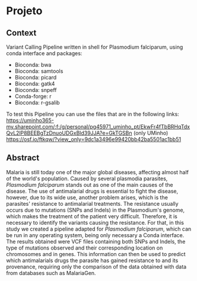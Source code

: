 # Projeto
## Context
Variant Calling Pipeline written in shell for Plasmodium falciparum, using conda interface and packages:
- Bioconda: bwa
- Bioconda: samtools
- Bioconda: picard
- Bioconda: gatk4
- Bioconda: snpeff
- Conda-forge: r
- Bioconda: r-gsalib

To test this Pipeline you can use the files that are in the following links: 
https://uminho365-my.sharepoint.com/:f:/g/personal/pg45971_uminho_pt/EkwFr4fTbBRHqTdxQvL2lP8BEEBgTzDnuoUDGxBld39JJA?e=GkTGSBn (only UMinho) 
https://osf.io/ftkqw/?view_only=9dc1a3496e99420bb42ba5501ac1bb51 

## Abstract
Malaria is still today one of the major global diseases, affecting almost half of the world's population. Caused by several plasmodia parasites, *Plasmodium falciparum* stands out as one of the main causes of the disease. The use of antimalarial drugs is essential to fight the disease, however, due to its wide use, another problem arises, which is the parasites' resistance to antimalarial treatments.
The resistance usually occurs due to mutations (SNPs and Indels) in the Plasmodium's genome, which makes the treatment of the patient very difficult. Therefore, it is necessary to identify the variants causing the resistance. For that, in this study we created a pipeline adapted for *Plasmodium falciparum*, which can be run in any operating system, being only necessary a Conda interface.
The results obtained were VCF files containing both SNPs and Indels, the type of mutations observed and their corresponding location on chromosomes and in genes. This information can then be used to predict which antimalarials drugs the parasite has gained resistance to and its provenance, requiring only the comparison of the data obtained with data from databases such as MalariaGen.
